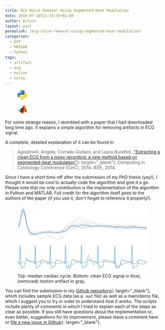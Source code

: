 ```yaml
---
title: ECG Noise Removal Using Segmented-beat Modulation
date: 2018-07-16T21:35:55+01:00
author: Arturo
layout: post
permalink: /ecg-noise-removal-using-segmented-beat-modulation/
categories:
  - DSP
  - MATLAB
  - Python
tags:
  - artifact
  - ecg
  - motion
  - noise
---
```

<figure class="alignleft">
	<img width="32" src="../multimedia/icons/python.png"/>
</figure>
<figure class="alignleft">
	<img width="32" src="../multimedia/icons/matlab.png"/>
</figure>

For some strange reason, I stumbled with a paper that I had downloaded long time ago. It explains a simple algorithm for removing artifacts in ECG signal.

<!--more-->

A complete, detailed explanation of it can be found in

> Agostinelli, Angela, Corrado Giuliani, and Laura Burattini. ["Extracting a clean ECG from a noisy recording: a new method based on segmented-beat modulation"](https://ieeexplore.ieee.org/abstract/document/7042976){: target="_blank"}. Computing in Cardiology Conference (CinC), 2014. IEEE, 2014.

Since I have a short time-off after the submission of my PhD thesis (yey!), I thought it would be cool to actually code the algorithm and give it a go. Please note that my only contribution is the implementation of the algorithm in Python and MATLAB. Full credit for the algorithm itself goes to the authors of the paper (if you use it, don't forget to reference it properly!).

<figure class="aligncenter">
	<img width="600" src="../multimedia/images/ecg_segmented_modulation.png"/>
  <figcaption>Top: median cardiac cycle. Bottom: clean ECG signal in blue; (removed) motion artifact in gray.</figcaption>
</figure>

You can find the submission in my [Github repository](https://github.com/arturomoncadatorres/ecg-segmented-beat-modulation-noise-removal){: target="_blank"}, which includes sample ECG data (as a `.mat` file) as well as a main/demo file, which I suggest you to try in order to understand how it works. The scripts include plenty of comments in which I tried to explain each of the steps as clear as possible. If you still have questions about the implementation or, even better, suggestions for its improvement, please leave a comment here or [file a new issue in Github](https://github.com/arturomoncadatorres/ecg-segmented-beat-modulation-noise-removal/issues){: target="_blank"}.
